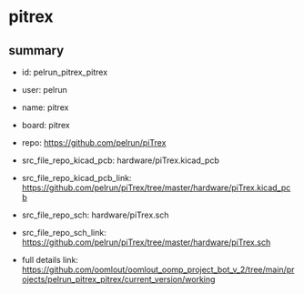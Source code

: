 # pitrex
 
## summary 
* id: pelrun_pitrex_pitrex
* user: pelrun
* name: pitrex
* board: pitrex
* repo: https://github.com/pelrun/piTrex
* src_file_repo_kicad_pcb: hardware/piTrex.kicad_pcb
* src_file_repo_kicad_pcb_link: https://github.com/pelrun/piTrex/tree/master/hardware/piTrex.kicad_pcb


* src_file_repo_sch: hardware/piTrex.sch
* src_file_repo_sch_link: https://github.com/pelrun/piTrex/tree/master/hardware/piTrex.sch
* full details link: https://github.com/oomlout/oomlout_oomp_project_bot_v_2/tree/main/projects/pelrun_pitrex_pitrex/current_version/working  







